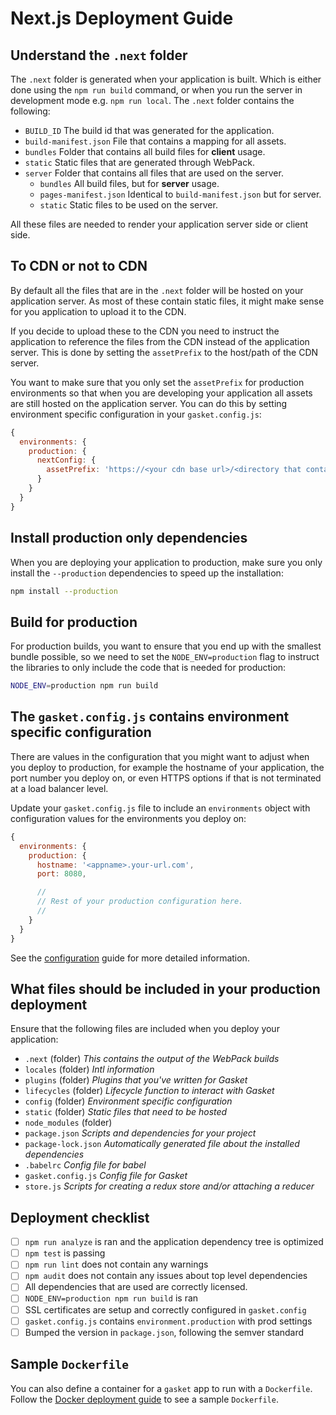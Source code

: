 # Next.js Deployment Guide

## Understand the `.next` folder

The `.next` folder is generated when your application is built. Which is
either done using the `npm run build` command, or when you run the server
in development mode e.g. `npm run local`. The `.next` folder contains
the following:

- `BUILD_ID` The build id that was generated for the application.
- `build-manifest.json` File that contains a mapping for all assets.
- `bundles` Folder that contains all build files for **client** usage.
- `static` Static files that are generated through WebPack.
- `server` Folder that contains all files that are used on the server.
  - `bundles` All build files, but for **server** usage.
  - `pages-manifest.json` Identical to `build-manifest.json` but for server.
  - `static` Static files to be used on the server.

All these files are needed to render your application server side or client
side.

## To CDN or not to CDN

By default all the files that are in the `.next` folder will be hosted on your
application server. As most of these contain static files, it might make sense
for you application to upload it to the CDN.

If you decide to upload these to the CDN you need to instruct the application
to reference the files from the CDN instead of the application server. This is
done by setting the `assetPrefix` to the host/path of the CDN server.

You want to make sure that you only set the `assetPrefix` for production
environments so that when you are developing your application all assets are
still hosted on the application server. You can do this by setting environment
specific configuration in your `gasket.config.js`:

```js
{
  environments: {
    production: {
      nextConfig: {
        assetPrefix: 'https://<your cdn base url>/<directory that contains .next folder>'
      }
    }
  }
}
```

## Install production only dependencies

When you are deploying your application to production, make sure you only
install the `--production` dependencies to speed up the installation:

```bash
npm install --production
```

## Build for production

For production builds, you want to ensure that you end up with the smallest
bundle possible, so we need to set the `NODE_ENV=production` flag to instruct
the libraries to only include the code that is needed for production:

```bash
NODE_ENV=production npm run build
```

## The `gasket.config.js` contains environment specific configuration

There are values in the configuration that you might want to adjust when you
deploy to production, for example the hostname of your application, the
port number you deploy on, or even HTTPS options if that is not terminated
at a load balancer level.

Update your `gasket.config.js` file to include an `environments` object with
configuration values for the environments you deploy on:

```js
{
  environments: {
    production: {
      hostname: '<appname>.your-url.com',
      port: 8080,

      //
      // Rest of your production configuration here.
      //
    }
  }
}
```

See the [configuration][config] guide for more detailed information.

## What files should be included in your production deployment

Ensure that the following files are included when you deploy your application:

- `.next` (folder) *This contains the output of the WebPack builds*
- `locales` (folder) *Intl information*
- `plugins` (folder) *Plugins that you've written for Gasket*
- `lifecycles` (folder) *Lifecycle function to interact with Gasket*
- `config` (folder) *Environment specific configuration*
- `static` (folder) *Static files that need to be hosted*
- `node_modules` (folder)
- `package.json` *Scripts and dependencies for your project*
- `package-lock.json` *Automatically generated file about the installed dependencies*
- `.babelrc` *Config file for babel*
- `gasket.config.js` *Config file for Gasket*
- `store.js` *Scripts for creating a redux store and/or attaching a reducer*

## Deployment checklist

- [ ] `npm run analyze` is ran and the application dependency tree is optimized
- [ ] `npm test` is passing
- [ ] `npm run lint` does not contain any warnings
- [ ] `npm audit` does not contain any issues about top level dependencies
- [ ] All dependencies that are used are correctly licensed.
- [ ] `NODE_ENV=production npm run build` is ran
- [ ] SSL certificates are setup and correctly configured in `gasket.config`
- [ ] `gasket.config.js` contains `environment.production` with prod settings
- [ ] Bumped the version in `package.json`, following the semver standard

## Sample `Dockerfile`

You can also define a container for a `gasket` app to run with a `Dockerfile`.
Follow the [Docker deployment guide] to see a sample `Dockerfile`.

[config]: /packages/gasket-cli/docs/configuration.md
[Docker deployment guide]: docker-deployment.md
